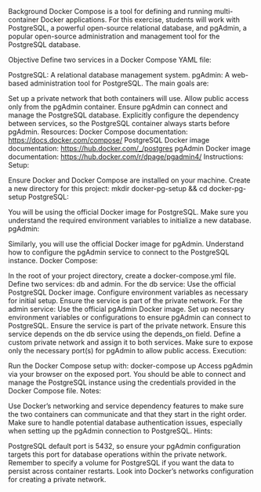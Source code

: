 Background
Docker Compose is a tool for defining and running multi-container Docker applications. For this exercise, students will work with PostgreSQL, a powerful open-source relational database, and pgAdmin, a popular open-source administration and management tool for the PostgreSQL database.

Objective
Define two services in a Docker Compose YAML file:

PostgreSQL: A relational database management system.
pgAdmin: A web-based administration tool for PostgreSQL.
The main goals are:

Set up a private network that both containers will use.
Allow public access only from the pgAdmin container.
Ensure pgAdmin can connect and manage the PostgreSQL database.
Explicitly configure the dependency between services, so the PostgreSQL container always starts before pgAdmin.
Resources:
Docker Compose documentation: https://docs.docker.com/compose/
PostgreSQL Docker image documentation: https://hub.docker.com/_/postgres
pgAdmin Docker image documentation: https://hub.docker.com/r/dpage/pgadmin4/
Instructions:
Setup:

Ensure Docker and Docker Compose are installed on your machine.
Create a new directory for this project: mkdir docker-pg-setup && cd docker-pg-setup
PostgreSQL:

You will be using the official Docker image for PostgreSQL. Make sure you understand the required environment variables to initialize a new database.
pgAdmin:

Similarly, you will use the official Docker image for pgAdmin. Understand how to configure the pgAdmin service to connect to the PostgreSQL instance.
Docker Compose:

In the root of your project directory, create a docker-compose.yml file.
Define two services: db and admin.
For the db service:
Use the official PostgreSQL Docker image.
Configure environment variables as necessary for initial setup.
Ensure the service is part of the private network.
For the admin service:
Use the official pgAdmin Docker image.
Set up necessary environment variables or configurations to ensure pgAdmin can connect to PostgreSQL.
Ensure the service is part of the private network.
Ensure this service depends on the db service using the depends_on field.
Define a custom private network and assign it to both services.
Make sure to expose only the necessary port(s) for pgAdmin to allow public access.
Execution:

Run the Docker Compose setup with: docker-compose up
Access pgAdmin via your browser on the exposed port. You should be able to connect and manage the PostgreSQL instance using the credentials provided in the Docker Compose file.
Notes:

Use Docker’s networking and service dependency features to make sure the two containers can communicate and that they start in the right order.
Make sure to handle potential database authentication issues, especially when setting up the pgAdmin connection to PostgreSQL.
Hints:

PostgreSQL default port is 5432, so ensure your pgAdmin configuration targets this port for database operations within the private network.
Remember to specify a volume for PostgreSQL if you want the data to persist across container restarts.
Look into Docker’s networks configuration for creating a private network.